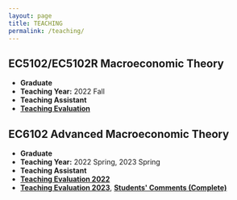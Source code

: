 ```yaml
---
layout: page
title: TEACHING
permalink: /teaching/
---
```


## EC5102/EC5102R Macroeconomic Theory
- **Graduate**
- **Teaching Year:** 2022 Fall
- **Teaching Assistant**
- [**Teaching Evaluation**](https://jie-duan.com/files/EC5102_Teaching_Feedback(Jie).pdf)

## EC6102 Advanced Macroeconomic Theory
- **Graduate**
- **Teaching Year:** 2022 Spring, 2023 Spring
- **Teaching Assistant**
- [**Teaching Evaluation 2022**](https://jie-duan.com/files/EC6102_Teaching_Feedback(Jie).pdf)
- [**Teaching Evaluation 2023**](https://jie-duan.com/files/EC6102_Teaching_Feedback_Jie_2023.pdf), [**Students' Comments (Complete)**](https://jie-duan.com/files/Student_Comments_(Complete)_2023.pdf)


<!-- Add more courses as needed -->

